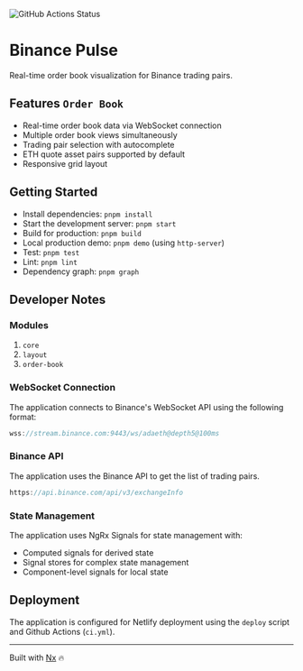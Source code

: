 ![GitHub Actions Status](https://github.com/attilacsanyi/binance-pulse/actions/workflows/ci.yml/badge.svg)

# Binance Pulse

Real-time order book visualization for Binance trading pairs.

## Features `Order Book`

- Real-time order book data via WebSocket connection
- Multiple order book views simultaneously
- Trading pair selection with autocomplete
- ETH quote asset pairs supported by default
- Responsive grid layout

## Getting Started

- Install dependencies: `pnpm install`
- Start the development server: `pnpm start`
- Build for production: `pnpm build`
- Local production demo: `pnpm demo` (using `http-server`)
- Test: `pnpm test`
- Lint: `pnpm lint`
- Dependency graph: `pnpm graph`

## Developer Notes

### Modules

1. `core`
2. `layout`
3. `order-book`

### WebSocket Connection

The application connects to Binance's WebSocket API using the following format:

```typescript
wss://stream.binance.com:9443/ws/adaeth@depth5@100ms
```

### Binance API

The application uses the Binance API to get the list of trading pairs.

```typescript
https://api.binance.com/api/v3/exchangeInfo
```

### State Management

The application uses NgRx Signals for state management with:

- Computed signals for derived state
- Signal stores for complex state management
- Component-level signals for local state

## Deployment

The application is configured for Netlify deployment using the `deploy` script and Github Actions (`ci.yml`).

---

Built with [Nx](https://nx.dev) 🔥
